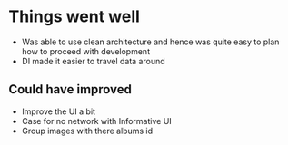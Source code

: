 # Things went well

- Was able to use clean architecture and hence was quite easy to plan how to proceed with
  development
- DI made it easier to travel data around

## Could have improved

- Improve the UI a bit
- Case for no network with Informative UI
- Group images with there albums id
